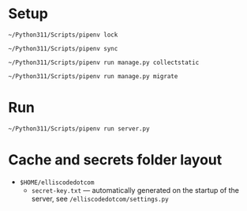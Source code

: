 # Setup

```
~/Python311/Scripts/pipenv lock
```

```
~/Python311/Scripts/pipenv sync
```

```
~/Python311/Scripts/pipenv run manage.py collectstatic
```

```
~/Python311/Scripts/pipenv run manage.py migrate
```

# Run

```
~/Python311/Scripts/pipenv run server.py
```

# Cache and secrets folder layout

- `$HOME/elliscodedotcom`
    - `secret-key.txt` &mdash; automatically generated on the startup of the server, see `/elliscodedotcom/settings.py`